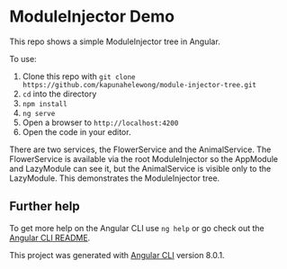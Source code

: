 # ModuleInjector Demo

This repo shows a simple ModuleInjector tree in Angular.

To use:

1. Clone this repo with `git clone https://github.com/kapunahelewong/module-injector-tree.git`
2. `cd` into the directory
3. `npm install`
4. `ng serve`
5. Open a browser to `http://localhost:4200`
6. Open the code in your editor.

There are two services, the FlowerService and the AnimalService.
The FlowerService is available via the root ModuleInjector so the
AppModule and LazyModule can see it, but the AnimalService is visible
only to the LazyModule. This demonstrates the ModuleInjector tree.

## Further help

To get more help on the Angular CLI use `ng help` or go check out the [Angular CLI README](https://github.com/angular/angular-cli/blob/master/README.md).


This project was generated with [Angular CLI](https://github.com/angular/angular-cli) version 8.0.1.
